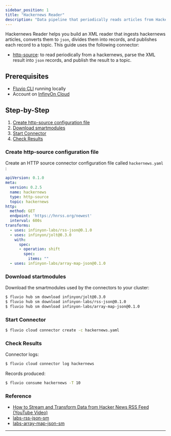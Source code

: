 ```yaml
---
sidebar_position: 1
title: "Hackernews Reader"
description: "Data pipeline that periodically reads articles from Hackernews and publishes them on a topic."
---
```


Hackernews Reader helps you build an XML reader that ingests hackernews articles, converts them to `json`, divides them into records, and publishes each record to a topic. This guide uses the following connector:

* [http-source]: to read periodically from a hackernews, parse the XML result into `json` records, and publish the result to a topic.

## Prerequisites

* [Fluvio CLI] running locally
* Account on [InfinyOn Cloud]

## Step-by-Step

1. [Create http-source configuration file](#create-http-source-configuration-file)
2. [Download smartmodules](#download-startmodules)
3. [Start Connector](#start-connector)
4. [Check Results](#check-results)

### Create http-source configuration file

Create an HTTP source connector configuration file called `hackernews.yaml` :

```yaml
apiVersion: 0.1.0
meta:
  version: 0.2.5
  name: hackernews
  type: http-source
  topic: hackernews
http:
  method: GET
  endpoint: 'https://hnrss.org/newest'
  interval: 600s
transforms:
  - uses: infinyon-labs/rss-json@0.1.0
  - uses: infinyon/jolt@0.3.0
    with:
      spec:
      - operation: shift
        spec:
          items: ""
  - uses: infinyon-labs/array-map-json@0.1.0
```

### Download startmodules

Download the smartmodules used by the connectors to your cluster:


```bash
$ fluvio hub sm download infinyon/jolt@0.3.0
$ fluvio hub sm download infinyon-labs/rss-json@0.1.0
$ fluvio hub sm download infinyon-labs/array-map-json@0.1.0
```

### Start Connector


```bash
$ fluvio cloud connector create -c hackernews.yaml
```

### Check Results

Connector logs:

```bash
$ fluvio cloud connector log hackernews
```

Records produced:

```bash
$ fluvio consume hackernews -T 10
```

### Reference

* [How to Stream and Transform Data from Hacker News RSS Feed (YouTube Video)]
* [labs-rss-json-sm](https://github.com/infinyon/labs-rss-json-sm)
* [labs-array-map-json-sm](https://github.com/infinyon/labs-array-map-json-sm)


---
[Fluvio CLI]: /docs/fluvio/#install-fluvio
[InfinyOn Cloud]: https://infinyon.cloud/signup
[http-source]: https://github.com/infinyon/http-source-connector
[rss-json]: https://github.com/infinyon/labs-rss-json-sm
[jolt]: https://github.com/infinyon/fluvio-jolt
[array-map-json]: https://github.com/infinyon/labs-array-map-json-sm
[How to Stream and Transform Data from Hacker News RSS Feed (YouTube Video)]: https://www.youtube.com/watch?v=raV5q6paAPM&t=1s&ab_channel=InfinyOn
